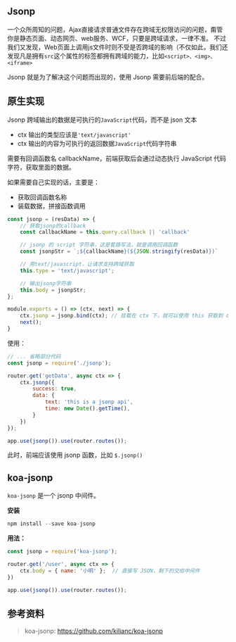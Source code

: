 
## Jsonp
一个众所周知的问题，Ajax直接请求普通文件存在跨域无权限访问的问题，甭管你是静态页面、动态网页、web服务、WCF，只要是跨域请求，一律不准。
不过我们又发现，Web页面上调用js文件时则不受是否跨域的影响（不仅如此，我们还发现凡是拥有`src`这个属性的标签都拥有跨域的能力，比如`<script>、<img>、<iframe>`

Jsonp 就是为了解决这个问题而出现的，使用 Jsonp 需要前后端的配合。

## 原生实现
Jsonp 跨域输出的数据是可执行的`JavaScript`代码，而不是 json 文本
- ctx 输出的类型应该是`'text/javascript'`
- ctx 输出的内容为可执行的返回数据`JavaScript`代码字符串

需要有回调函数名 callbackName，前端获取后会通过动态执行 JavaScript 代码字符，获取里面的数据。

如果需要自己实现的话，主要是：
- 获取回调函数名称
- 装载数据，拼接函数调用

```js
const jsonp = (resData) => {
    // 获取jsonp的callback
    const callbackName = this.query.callback || 'callback'

    // jsonp 的 script 字符串，这是套路写法，就是调用回调函数
    const jsonpStr = `;${callbackName}(${JSON.stringify(resData)})`

    // 用text/javascript，让请求支持跨域获取
    this.type = 'text/javascript';

    // 输出jsonp字符串
    this.body = jsonpStr;
};

module.exports = () => (ctx, next) => {
    ctx.jsonp = jsonp.bind(ctx); // 挂载在 ctx 下，就可以使用 this 获取到 ctx
    next();
}
```

使用：

```js
// ... 省略部分代码
const jsonp = require('./jsonp');

router.get('getData', async ctx => {
    ctx.jsonp({
        success: true,
        data: {
            text: 'this is a jsonp api',
            time: new Date().getTime(),
        }
    })
});

app.use(jsonp()).use(router.routes());
```

此时，前端应该使用 jsonp 函数，比如 `$.jsonp()`

## koa-jsonp
`koa-jsonp` 是一个 jsonp 中间件。


**安装**

```js
npm install --save koa-jsonp
```

**用法：**

```js
const jsonp = require('koa-jsonp');

router.get('/user', async ctx => {
	ctx.body = { name: '小明' };  // 直接写 JSON，剩下的交给中间件
})

app.use(jsonp()).use(router.routes());
```

## 参考资料
> koa-jsonp: https://github.com/kilianc/koa-jsonp
